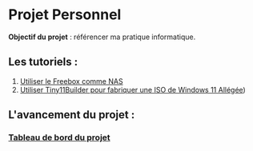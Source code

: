 # Projet Personnel
**Objectif du projet** : référencer ma pratique informatique.

## Les tutoriels :

1. [Utiliser le Freebox comme NAS](https://github.com/albanmartel/projetPersonnel/wiki/Home/#utiliser-la-freebox-delta-comme-nas)
2. [Utiliser Tiny11Builder pour fabriquer une ISO de Windows 11 Allégée](https://github.com/albanmartel/projetPersonnel/wiki/Augmentation_de_la_consommation_des_ressources))



## L'avancement du projet :

### [Tableau de bord du projet](https://github.com/users/albanmartel/projects/3)
